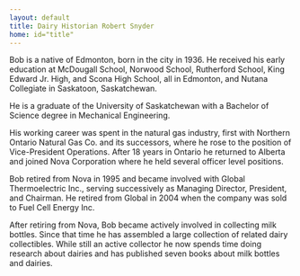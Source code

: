 ```yaml
---
layout: default
title: Dairy Historian Robert Snyder
home: id="title"
---
```


Bob is a native of Edmonton, born in the city in 1936. He received his early education at McDougall School, Norwood School, Rutherford School, King Edward Jr. High, and Scona High School, all in Edmonton, and Nutana Collegiate in Saskatoon, Saskatchewan.

He is a graduate of the University of Saskatchewan with a Bachelor of Science degree in Mechanical Engineering. 

His working career was spent in the natural gas industry, first with Northern Ontario Natural Gas Co. and its successors, where he rose to the position of Vice-President Operations. After 18 years in Ontario he returned to Alberta and joined Nova Corporation where he held several officer level positions. 

Bob retired from Nova in 1995 and became involved with Global Thermoelectric Inc., serving successively as Managing Director, President, and Chairman. He retired from Global in 2004 when the company was sold to Fuel Cell Energy Inc. 

After retiring from Nova, Bob became actively involved in collecting milk bottles. Since that time he has assembled a large collection of related dairy collectibles. While still an active collector he now spends time doing research about dairies and has published seven books about milk bottles and dairies.
